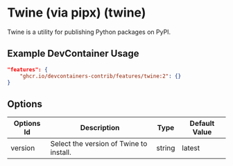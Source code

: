 
# Twine (via pipx) (twine)

Twine is a utility for publishing Python packages on PyPI.

## Example DevContainer Usage

```json
"features": {
    "ghcr.io/devcontainers-contrib/features/twine:2": {}
}
```

## Options

| Options Id | Description | Type | Default Value |
|-----|-----|-----|-----|
| version | Select the version of Twine to install. | string | latest |


